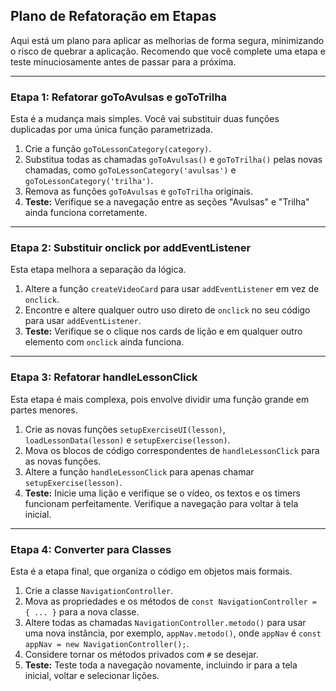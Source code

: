 ## Plano de Refatoração em Etapas

Aqui está um plano para aplicar as melhorias de forma segura, minimizando o risco de quebrar a aplicação. Recomendo que você complete uma etapa e teste minuciosamente antes de passar para a próxima.

---

### Etapa 1: Refatorar goToAvulsas e goToTrilha

Esta é a mudança mais simples. Você vai substituir duas funções duplicadas por uma única função parametrizada.

1.  Crie a função `goToLessonCategory(category)`.
2.  Substitua todas as chamadas `goToAvulsas()` e `goToTrilha()` pelas novas chamadas, como `goToLessonCategory('avulsas')` e `goToLessonCategory('trilha')`.
3.  Remova as funções `goToAvulsas` e `goToTrilha` originais.
4.  **Teste:** Verifique se a navegação entre as seções "Avulsas" e "Trilha" ainda funciona corretamente.

---

### Etapa 2: Substituir onclick por addEventListener

Esta etapa melhora a separação da lógica.

1.  Altere a função `createVideoCard` para usar `addEventListener` em vez de `onclick`.
2.  Encontre e altere qualquer outro uso direto de `onclick` no seu código para usar `addEventListener`.
3.  **Teste:** Verifique se o clique nos cards de lição e em qualquer outro elemento com `onclick` ainda funciona.

---

### Etapa 3: Refatorar handleLessonClick

Esta etapa é mais complexa, pois envolve dividir uma função grande em partes menores.

1.  Crie as novas funções `setupExerciseUI(lesson)`, `loadLessonData(lesson)` e `setupExercise(lesson)`.
2.  Mova os blocos de código correspondentes de `handleLessonClick` para as novas funções.
3.  Altere a função `handleLessonClick` para apenas chamar `setupExercise(lesson)`.
4.  **Teste:** Inicie uma lição e verifique se o vídeo, os textos e os timers funcionam perfeitamente. Verifique a navegação para voltar à tela inicial.

---

### Etapa 4: Converter para Classes

Esta é a etapa final, que organiza o código em objetos mais formais.

1.  Crie a classe `NavigationController`.
2.  Mova as propriedades e os métodos de `const NavigationController = { ... }` para a nova classe.
3.  Altere todas as chamadas `NavigationController.metodo()` para usar uma nova instância, por exemplo, `appNav.metodo()`, onde `appNav` é `const appNav = new NavigationController();`.
4.  Considere tornar os métodos privados com `#` se desejar.
5.  **Teste:** Teste toda a navegação novamente, incluindo ir para a tela inicial, voltar e selecionar lições.

